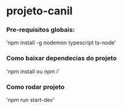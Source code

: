 # projeto-canil
 
### Pre-requisitos globais:
'npm install -g nodemon typescript ts-node'

### Como baixar dependecias do projeto
'npm install ou npm i'

### Como rodar projeto
'npm run start-dev'
